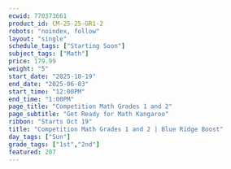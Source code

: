 ```yaml
---
ecwid: 770373661
product_id: CM-25-25-GR1-2
robots: "noindex, follow"
layout: "single"
schedule_tags: ["Starting Soon"]
subject_tags: ["Math"]
price: 179.99
weight: "5"
start_date: "2025-10-19"
end_date: "2025-06-03"
start_time: "12:00PM"
end_time: "1:00PM"
page_title: "Competition Math Grades 1 and 2"
page_subtitle: "Get Ready for Math Kangaroo"
ribbon: "Starts Oct 19"
title: "Competition Math Grades 1 and 2 | Blue Ridge Boost"
day_tags: ["Sun"]
grade_tags: ["1st","2nd"]
featured: 207
---
```

